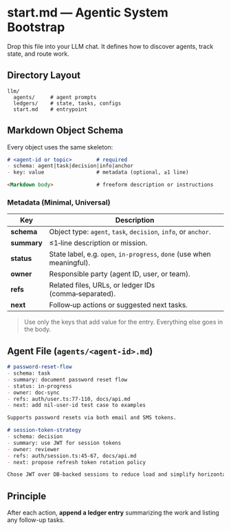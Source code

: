 # start.md — Agentic System Bootstrap

Drop this file into your LLM chat. It defines how to discover agents, track state, and route work.

## Directory Layout

```text
llm/
  agents/     # agent prompts
  ledgers/    # state, tasks, configs
  start.md    # entrypoint
```

## Markdown Object Schema

Every object uses the same skeleton:

```markdown
# <agent-id or topic>        # required
- schema: agent|task|decision|info|anchor
- key: value                 # metadata (optional, ≥1 line)

<Markdown body>              # freeform description or instructions
```

### Metadata (Minimal, Universal)

| Key         | Description                                                            |
| ----------- | ---------------------------------------------------------------------- |
| **schema**  | Object type: `agent`, `task`, `decision`, `info`, or `anchor`.         |
| **summary** | ≤1‑line description or mission.                                        |
| **status**  | State label, e.g. `open`, `in-progress`, `done` (use when meaningful). |
| **owner**   | Responsible party (agent ID, user, or team).                           |
| **refs**    | Related files, URLs, or ledger IDs (comma‑separated).                  |
| **next**    | Follow‑up actions or suggested next tasks.                             |

> Use only the keys that add value for the entry. Everything else goes in the body.

## Agent File (`agents/<agent-id>.md`)

```markdown
# password-reset-flow
- schema: task
- summary: document password reset flow
- status: in-progress
- owner: doc-sync
- refs: auth/user.ts:77-110, docs/api.md
- next: add nil-user-id test case to examples

Supports password resets via both email and SMS tokens.

# session-token-strategy
- schema: decision
- summary: use JWT for session tokens
- owner: reviewer
- refs: auth/session.ts:45-67, docs/api.md
- next: propose refresh token rotation policy

Chose JWT over DB-backed sessions to reduce load and simplify horizontal scaling.
```

## Principle

After each action, **append a ledger entry** summarizing the work and listing any follow-up tasks.
